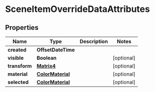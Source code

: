 

# SceneItemOverrideDataAttributes


## Properties

Name | Type | Description | Notes
------------ | ------------- | ------------- | -------------
**created** | **OffsetDateTime** |  | 
**visible** | **Boolean** |  |  [optional]
**transform** | [**Matrix4**](Matrix4.md) |  |  [optional]
**material** | [**ColorMaterial**](ColorMaterial.md) |  |  [optional]
**selected** | [**ColorMaterial**](ColorMaterial.md) |  |  [optional]



